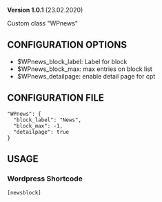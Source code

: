 **Version 1.0.1** (23.02.2020)

Custom class "WPnews"

## CONFIGURATION OPTIONS
* $WPnews_block_label: Label for block
* $WPnews_block_max: max entries on block list
* $WPnews_detailpage: enable detail page for cpt

## CONFIGURATION FILE
```
"WPnews": {
  "block_label": "News",
  "block_max": -1,
  "detailpage": true
}
```

## USAGE
### Wordpress Shortcode
```
[newsblock]
```
